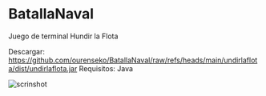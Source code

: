 # BatallaNaval
Juego de terminal Hundir la Flota

Descargar: https://github.com/ourenseko/BatallaNaval/raw/refs/heads/main/undirlaflota/dist/undirlaflota.jar
Requisitos: Java

![scrinshot](https://github.com/user-attachments/assets/230c1ce4-e847-4a40-b952-dc24efe95099)
